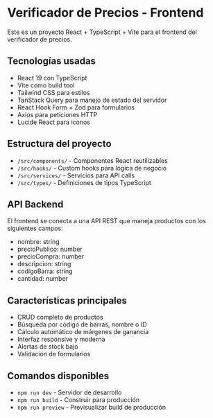 <!-- Use this file to provide workspace-specific custom instructions to Copilot. For more details, visit https://code.visualstudio.com/docs/copilot/copilot-customization#_use-a-githubcopilotinstructionsmd-file -->

# Verificador de Precios - Frontend

Este es un proyecto React + TypeScript + Vite para el frontend del verificador de precios.

## Tecnologías usadas
- React 19 con TypeScript
- Vite como build tool
- Tailwind CSS para estilos
- TanStack Query para manejo de estado del servidor
- React Hook Form + Zod para formularios
- Axios para peticiones HTTP
- Lucide React para iconos

## Estructura del proyecto
- `/src/components/` - Componentes React reutilizables
- `/src/hooks/` - Custom hooks para lógica de negocio
- `/src/services/` - Servicios para API calls
- `/src/types/` - Definiciones de tipos TypeScript

## API Backend
El frontend se conecta a una API REST que maneja productos con los siguientes campos:
- nombre: string
- precioPublico: number
- precioCompra: number
- descripcion: string
- codigoBarra: string
- cantidad: number

## Características principales
- CRUD completo de productos
- Búsqueda por código de barras, nombre o ID
- Cálculo automático de márgenes de ganancia
- Interfaz responsive y moderna
- Alertas de stock bajo
- Validación de formularios

## Comandos disponibles
- `npm run dev` - Servidor de desarrollo
- `npm run build` - Construir para producción
- `npm run preview` - Previsualizar build de producción
